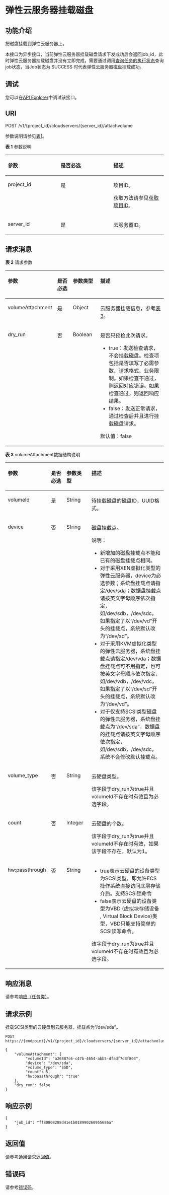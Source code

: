 # 弹性云服务器挂载磁盘<a name="ecs_02_0605"></a>

## 功能介绍<a name="section48627224105553"></a>

把磁盘挂载到弹性云服务器上。

本接口为异步接口，当前弹性云服务器挂载磁盘请求下发成功后会返回job\_id，此时弹性云服务器挂载磁盘并没有立即完成，需要通过调用[查询任务的执行状态](查询任务的执行状态.md)查询job状态，当Job状态为 SUCCESS 时代表弹性云服务器磁盘挂载成功。

## 调试<a name="section926243314015"></a>

您可以在[API Explorer](https://apiexplorer.developer.huaweicloud.com/apiexplorer/doc?product=ECS&api=AttachServerVolume)中调试该接口。

## URI<a name="section15766276105553"></a>

POST /v1/\{project\_id\}/cloudservers/\{server\_id\}/attachvolume

参数说明请参见[表1](#table35528365105553)。

**表 1**  参数说明

<a name="table35528365105553"></a>
<table><thead align="left"><tr id="row17119455105553"><th class="cellrowborder" valign="top" width="33.33333333333333%" id="mcps1.2.4.1.1"><p id="p37105578"><a name="p37105578"></a><a name="p37105578"></a>参数</p>
</th>
<th class="cellrowborder" valign="top" width="33.33333333333333%" id="mcps1.2.4.1.2"><p id="p52761866"><a name="p52761866"></a><a name="p52761866"></a>是否必选</p>
</th>
<th class="cellrowborder" valign="top" width="33.33333333333333%" id="mcps1.2.4.1.3"><p id="p45852771"><a name="p45852771"></a><a name="p45852771"></a>描述</p>
</th>
</tr>
</thead>
<tbody><tr id="row39853249105553"><td class="cellrowborder" valign="top" width="33.33333333333333%" headers="mcps1.2.4.1.1 "><p id="p6887725105553"><a name="p6887725105553"></a><a name="p6887725105553"></a>project_id</p>
</td>
<td class="cellrowborder" valign="top" width="33.33333333333333%" headers="mcps1.2.4.1.2 "><p id="p21034813105553"><a name="p21034813105553"></a><a name="p21034813105553"></a>是</p>
</td>
<td class="cellrowborder" valign="top" width="33.33333333333333%" headers="mcps1.2.4.1.3 "><p id="p37593705"><a name="p37593705"></a><a name="p37593705"></a>项目ID。</p>
<p id="p1180512217438"><a name="p1180512217438"></a><a name="p1180512217438"></a>获取方法请参见<a href="获取项目ID.md">获取项目ID</a>。</p>
</td>
</tr>
<tr id="row670727210579"><td class="cellrowborder" valign="top" width="33.33333333333333%" headers="mcps1.2.4.1.1 "><p id="p41505172105731"><a name="p41505172105731"></a><a name="p41505172105731"></a>server_id</p>
</td>
<td class="cellrowborder" valign="top" width="33.33333333333333%" headers="mcps1.2.4.1.2 "><p id="p6475762105731"><a name="p6475762105731"></a><a name="p6475762105731"></a>是</p>
</td>
<td class="cellrowborder" valign="top" width="33.33333333333333%" headers="mcps1.2.4.1.3 "><p id="p54774717105731"><a name="p54774717105731"></a><a name="p54774717105731"></a><span id="text156441651133618"><a name="text156441651133618"></a><a name="text156441651133618"></a>云服务器</span>ID。</p>
</td>
</tr>
</tbody>
</table>

## 请求消息<a name="section33557800105553"></a>

**表 2**  请求参数

<a name="table55654045105553"></a>
<table><thead align="left"><tr id="row38118604105553"><th class="cellrowborder" valign="top" width="22.772277227722775%" id="mcps1.2.5.1.1"><p id="p599200105553"><a name="p599200105553"></a><a name="p599200105553"></a>参数</p>
</th>
<th class="cellrowborder" valign="top" width="10.891089108910892%" id="mcps1.2.5.1.2"><p id="p48535233105553"><a name="p48535233105553"></a><a name="p48535233105553"></a>是否必选</p>
</th>
<th class="cellrowborder" valign="top" width="17.82178217821782%" id="mcps1.2.5.1.3"><p id="p39039766105553"><a name="p39039766105553"></a><a name="p39039766105553"></a>参数类型</p>
</th>
<th class="cellrowborder" valign="top" width="48.51485148514851%" id="mcps1.2.5.1.4"><p id="p8104455105553"><a name="p8104455105553"></a><a name="p8104455105553"></a>描述</p>
</th>
</tr>
</thead>
<tbody><tr id="row650913578526"><td class="cellrowborder" valign="top" width="22.772277227722775%" headers="mcps1.2.5.1.1 "><p id="p351017572527"><a name="p351017572527"></a><a name="p351017572527"></a>volumeAttachment</p>
</td>
<td class="cellrowborder" valign="top" width="10.891089108910892%" headers="mcps1.2.5.1.2 "><p id="p1510125710524"><a name="p1510125710524"></a><a name="p1510125710524"></a>是</p>
</td>
<td class="cellrowborder" valign="top" width="17.82178217821782%" headers="mcps1.2.5.1.3 "><p id="p55101657165213"><a name="p55101657165213"></a><a name="p55101657165213"></a>Object</p>
</td>
<td class="cellrowborder" valign="top" width="48.51485148514851%" headers="mcps1.2.5.1.4 "><p id="p1051017579521"><a name="p1051017579521"></a><a name="p1051017579521"></a><span id="text8383155215364"><a name="text8383155215364"></a><a name="text8383155215364"></a>云服务器</span>挂载信息，参考<a href="#table40707503151632">表3</a>。</p>
</td>
</tr>
<tr id="row17917955151619"><td class="cellrowborder" valign="top" width="22.772277227722775%" headers="mcps1.2.5.1.1 "><p id="p191745517165"><a name="p191745517165"></a><a name="p191745517165"></a>dry_run</p>
</td>
<td class="cellrowborder" valign="top" width="10.891089108910892%" headers="mcps1.2.5.1.2 "><p id="p199173556163"><a name="p199173556163"></a><a name="p199173556163"></a>否</p>
</td>
<td class="cellrowborder" valign="top" width="17.82178217821782%" headers="mcps1.2.5.1.3 "><p id="p18917105591610"><a name="p18917105591610"></a><a name="p18917105591610"></a>Boolean</p>
</td>
<td class="cellrowborder" valign="top" width="48.51485148514851%" headers="mcps1.2.5.1.4 "><p id="p16988497198"><a name="p16988497198"></a><a name="p16988497198"></a>是否只预检此次请求。</p>
<a name="ul1769834914198"></a><a name="ul1769834914198"></a><ul id="ul1769834914198"><li>true：发送检查请求，不会挂载磁盘。检查项包括是否填写了必需参数、请求格式、业务限制。如果检查不通过，则返回对应错误。如果检查通过，则返回响应结果。</li><li>false：发送正常请求，通过检查后并且进行挂载磁盘请求。</li></ul>
<p id="p169834901914"><a name="p169834901914"></a><a name="p169834901914"></a>默认值：false</p>
</td>
</tr>
</tbody>
</table>

**表 3**  volumeAttachment数据结构说明

<a name="table40707503151632"></a>
<table><thead align="left"><tr id="row46910609151632"><th class="cellrowborder" valign="top" width="22.927707229277072%" id="mcps1.2.5.1.1"><p id="p41663005151632"><a name="p41663005151632"></a><a name="p41663005151632"></a>参数</p>
</th>
<th class="cellrowborder" valign="top" width="11.61883811618838%" id="mcps1.2.5.1.2"><p id="p1090831092414"><a name="p1090831092414"></a><a name="p1090831092414"></a>是否必选</p>
</th>
<th class="cellrowborder" valign="top" width="16.858314168583142%" id="mcps1.2.5.1.3"><p id="p19260278151632"><a name="p19260278151632"></a><a name="p19260278151632"></a>参数类型</p>
</th>
<th class="cellrowborder" valign="top" width="48.595140485951404%" id="mcps1.2.5.1.4"><p id="p696749151632"><a name="p696749151632"></a><a name="p696749151632"></a>描述</p>
</th>
</tr>
</thead>
<tbody><tr id="row56436699151632"><td class="cellrowborder" valign="top" width="22.927707229277072%" headers="mcps1.2.5.1.1 "><p id="p7969910151632"><a name="p7969910151632"></a><a name="p7969910151632"></a>volumeId</p>
</td>
<td class="cellrowborder" valign="top" width="11.61883811618838%" headers="mcps1.2.5.1.2 "><p id="p149565197249"><a name="p149565197249"></a><a name="p149565197249"></a>是</p>
</td>
<td class="cellrowborder" valign="top" width="16.858314168583142%" headers="mcps1.2.5.1.3 "><p id="p9972164210362"><a name="p9972164210362"></a><a name="p9972164210362"></a>String</p>
</td>
<td class="cellrowborder" valign="top" width="48.595140485951404%" headers="mcps1.2.5.1.4 "><p id="p28198497151632"><a name="p28198497151632"></a><a name="p28198497151632"></a>待挂载磁盘的磁盘ID，UUID格式。</p>
</td>
</tr>
<tr id="row52459882151632"><td class="cellrowborder" valign="top" width="22.927707229277072%" headers="mcps1.2.5.1.1 "><p id="p21392044151632"><a name="p21392044151632"></a><a name="p21392044151632"></a>device</p>
</td>
<td class="cellrowborder" valign="top" width="11.61883811618838%" headers="mcps1.2.5.1.2 "><p id="p16956171918245"><a name="p16956171918245"></a><a name="p16956171918245"></a>否</p>
</td>
<td class="cellrowborder" valign="top" width="16.858314168583142%" headers="mcps1.2.5.1.3 "><p id="p55033990151632"><a name="p55033990151632"></a><a name="p55033990151632"></a>String</p>
</td>
<td class="cellrowborder" valign="top" width="48.595140485951404%" headers="mcps1.2.5.1.4 "><p id="p179035435915"><a name="p179035435915"></a><a name="p179035435915"></a>磁盘挂载点。</p>
<div class="note" id="note1755312117111"><a name="note1755312117111"></a><a name="note1755312117111"></a><span class="notetitle"> 说明： </span><div class="notebody"><a name="ul1580711965"></a><a name="ul1580711965"></a><ul id="ul1580711965"><li>新增加的磁盘挂载点不能和已有的磁盘挂载点相同。</li><li>对于采用XEN虚拟化类型的<span id="text132771233205113"><a name="text132771233205113"></a><a name="text132771233205113"></a>弹性云服务器</span>，device为必选参数；系统盘挂载点请指定/dev/sda；数据盘挂载点请按英文字母顺序依次指定，如/dev/sdb，/dev/sdc，如果指定了以“/dev/vd”开头的挂载点，系统默认改为“/dev/sd”。</li><li>对于采用KVM虚拟化类型的<span id="text39691433135111"><a name="text39691433135111"></a><a name="text39691433135111"></a>弹性云服务器</span>，系统盘挂载点请指定/dev/vda；数据盘挂载点可不用指定，也可按英文字母顺序依次指定，如/dev/vdb，/dev/vdc，如果指定了以“/dev/sd”开头的挂载点，系统默认改为“/dev/vd”。</li><li>对于仅支持SCSI类型磁盘的<span id="text151115552587"><a name="text151115552587"></a><a name="text151115552587"></a>弹性云服务器</span>，系统盘挂载点为“/dev/sda”，数据盘的挂载点请按英文字母顺序依次指定，如/dev/sdb，/dev/sdc，系统不会修改默认挂载点。</li></ul>
</div></div>
</td>
</tr>
<tr id="row454615315168"><td class="cellrowborder" valign="top" width="22.927707229277072%" headers="mcps1.2.5.1.1 "><p id="p2546173101613"><a name="p2546173101613"></a><a name="p2546173101613"></a>volume_type</p>
</td>
<td class="cellrowborder" valign="top" width="11.61883811618838%" headers="mcps1.2.5.1.2 "><p id="p35463310168"><a name="p35463310168"></a><a name="p35463310168"></a>否</p>
</td>
<td class="cellrowborder" valign="top" width="16.858314168583142%" headers="mcps1.2.5.1.3 "><p id="p454613191611"><a name="p454613191611"></a><a name="p454613191611"></a>String</p>
</td>
<td class="cellrowborder" valign="top" width="48.595140485951404%" headers="mcps1.2.5.1.4 "><p id="p12516143417247"><a name="p12516143417247"></a><a name="p12516143417247"></a>云硬盘类型。</p>
<p id="p1768895191319"><a name="p1768895191319"></a><a name="p1768895191319"></a>该字段于dry_run为true并且volumeId不存在时有效且为必选字段。</p>
</td>
</tr>
<tr id="row2312133414219"><td class="cellrowborder" valign="top" width="22.927707229277072%" headers="mcps1.2.5.1.1 "><p id="p73128341217"><a name="p73128341217"></a><a name="p73128341217"></a>count</p>
</td>
<td class="cellrowborder" valign="top" width="11.61883811618838%" headers="mcps1.2.5.1.2 "><p id="p7312234172114"><a name="p7312234172114"></a><a name="p7312234172114"></a>否</p>
</td>
<td class="cellrowborder" valign="top" width="16.858314168583142%" headers="mcps1.2.5.1.3 "><p id="p203131834172116"><a name="p203131834172116"></a><a name="p203131834172116"></a>Integer</p>
</td>
<td class="cellrowborder" valign="top" width="48.595140485951404%" headers="mcps1.2.5.1.4 "><p id="p1431343432115"><a name="p1431343432115"></a><a name="p1431343432115"></a>云硬盘的个数。</p>
<p id="p11482441131217"><a name="p11482441131217"></a><a name="p11482441131217"></a>该字段于dry_run为true并且volumeId不存在时有效，如果该字段不存在，默认为1。</p>
</td>
</tr>
<tr id="row676311400224"><td class="cellrowborder" valign="top" width="22.927707229277072%" headers="mcps1.2.5.1.1 "><p id="p14763740162211"><a name="p14763740162211"></a><a name="p14763740162211"></a>hw:passthrough</p>
</td>
<td class="cellrowborder" valign="top" width="11.61883811618838%" headers="mcps1.2.5.1.2 "><p id="p1376394016227"><a name="p1376394016227"></a><a name="p1376394016227"></a>否</p>
</td>
<td class="cellrowborder" valign="top" width="16.858314168583142%" headers="mcps1.2.5.1.3 "><p id="p5763164082216"><a name="p5763164082216"></a><a name="p5763164082216"></a>String</p>
</td>
<td class="cellrowborder" valign="top" width="48.595140485951404%" headers="mcps1.2.5.1.4 "><a name="ul151413913619"></a><a name="ul151413913619"></a><ul id="ul151413913619"><li>true表示云硬盘的设备类型为SCSI类型，即允许ECS操作系统直接访问底层存储介质。支持SCSI锁命令</li><li>false表示云硬盘的设备类型为VBD (虚拟块存储设备 , Virtual Block Device)类型，VBD只能支持简单的SCSI读写命令。</li></ul>
<p id="p162351242102412"><a name="p162351242102412"></a><a name="p162351242102412"></a>该字段于dry_run为true并且volumeId不存在时有效且为必选字段。</p>
</td>
</tr>
</tbody>
</table>

## 响应消息<a name="section5883164105553"></a>

请参考[响应（任务类）](响应（任务类）.md)。

## 请求示例<a name="section812710371403"></a>

挂载SCSI类型的云硬盘到云服务器，挂载点为“/dev/sda”。

```
POST https://{endpoint}/v1/{project_id}/cloudservers/{server_id}/attachvolume

{
    "volumeAttachment": {
         "volumeId": "a26887c6-c47b-4654-abb5-dfadf7d3f803",
         "device": "/dev/sda",
         "volume_type": "SSD",
         "count": 5,
         "hw:passthrough": "true"
    },
    "dry_run": false
}
```

## 响应示例<a name="section7250113841316"></a>

```
{
    "job_id": "ff80808288d41e1b018990260955686a"
}
```

## 返回值<a name="zh-cn_topic_0092803065_ecs_03_0202_section22960139"></a>

请参考[通用请求返回值](通用请求返回值.md)。

## 错误码<a name="zh-cn_topic_0092803065_ecs_03_0601_zh-cn_topic_0057973179_section23611955"></a>

请参考[错误码](错误码.md)。

